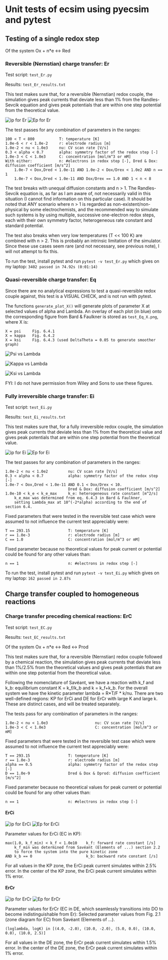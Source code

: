 # Unit tests of ecsim using pyecsim and pytest

## Testing of a single redox step

Of the system Ox + n*e <-> Red

### Reversible (Nernstian) charge transfer: Er

Test script: `test_Er.py`

Results: `test_Er_results.txt`

This test makes sure that, for a reversible (Nernstian) redox couple, the simulation gives peak currents that deviate less than 1% from the Randles-Sevcik equation and gives peak potentials that are within one step potential from the theoretical value.

![ip for Er](/tests/formulae/formula_Er_ip.png)
![Ep for Er](/tests/formulae/formula_Er_Ep.png)

The test passes for any combination of parameters in the ranges:

```
100 < T < 800           T: temperature [K]
1.0e-6 < r < 1.0e-2     r: electrode radius [m]
1.0e-2 < nu < 1.0e3     nu: CV scan rate [V/s]
0.3 < alpha < 0.7       alpha: symmetry factor of the redox step [-]
1.0e-3 < C < 1.0e3      C: concentration [mol/m^3 or mM]
With either:            n: #electrons in redox step [-], Dred & Dox: diffusion coefficient [m/s^2]
    1.0e-7 < Dox,Dred < 1.0e-11 AND 1.0e-2 < Dox/Drex < 1.0e2 AND n == 1
    1.0e-7 < Dox,Dred < 1.0e-11 AND Dox/Drex == 1.0 AND 1 < n < 8
```

The test breaks with unequal diffusion constants and n > 1. The Randles-Sevcik equation is, as far as I am aware of, not necessarily valid in this situation (I cannot find information on this particular case). It should be noted that ANY scenario where n > 1 is regarded as non-existent/non-physical by some electrochemists, and the recommended way to simulate such systems is by using multiple, successive one-electron redox steps, each with their own symmetry factor, heterogeneous rate constant and standard potential.

The test also breaks when very low temperatures (T << 100 K) are combined with n > 2. This is probably an intrinsic limitation of the simulator. Since these use cases seem rare (and not necessary, see previous note), I will not attempt to fix this.

To run the test, install pytest and run `pytest -v test_Er.py` which gives on my laptop: `3402 passed in 74.92s (0:01:14)`

### Quasi-reversible charge transfer: Eq

Since there are no analytical expressions to test a quasi-reversible redox couple
against, this test is a VISUAL CHECK, and is not run with pytest.

The functions `generate_plot_X()` will generate plots of parameter X at selected
values of alpha and Lambda. An overlay of each plot (in blue) onto the corresponding
figure from Bard & Faulkner is stored as `test_Eq_X.png`, where X is:

```
X = psi     Fig. 6.4.1
X = kappa   Fig. 6.4.2
X = ksi     Fig. 6.4.3 (used DeltaTheta = 0.05 to generate smoother graph)
```

![Psi vs Lambda](/tests/test_Eq_psi.png)

![Kappa vs Lambda](/tests/test_Eq_kappa.png)

![Ksi vs Lambda](/tests/test_Eq_ksi.png)

FYI: I do not have permission from Wiley and Sons to use these figures.

### Fully irreversible charge transfer: Ei

Test script: `test_Ei.py`

Results: `test_Ei_results.txt`

This test makes sure that, for a fully irreversible redox couple, the simulation gives peak currents that deviate less than 1% from the theoretical value and gives peak potentials that are within one step potential from the theoretical value.

![ip for Ei](/tests/formulae/formula_Ei_ip.png)
![Ep for Ei](/tests/formulae/formula_Ei_Ep.png)

The test passes for any combination of parameters in the ranges:

```
1.0e-2 < nu < 1.0e2         nu: CV scan rate [V/s]
0.3 < alpha < 0.7           alpha: symmetry factor of the redox step [-]
1.0e-7 < Dox,Dred < 1.0e-11 AND 0.1 < Dox/Drex < 10.
                            Dred & Dox: diffusion coefficient [m/s^2]
1.0e-10 < k_e < k_e_max     k_e: heterogeneous rate constant [m^2/s]
    k_e_max was determined from eq. 6.4.3 in Bard & Faulkner,
    setting Lambda_max at 10^(-2*alpha) according to the end of section 6.4.
```

Fixed parameters that were tested in the reversible test case which were assumed to not
influence the current test appreciably were:

```
T == 293.15                 T: temperature [K]
r == 1.0e-3                 r: electrode radius [m]
C == 1.0                    C: concentration [mol/m^3 or mM]
```

Fixed parameter because no theoretical values for peak current or potential could be found
for any other values than:

```
n == 1                      n: #electrons in redox step [-]
```

To run the test, install pytest and run `pytest -v test_Ei.py` which gives on my laptop: `162 passed in 2.87s`

## Charge transfer coupled to homogeneous reactions

### Charge transfer preceding chemical reactions: ErC

Test script: `test_EC.py`

Results: `test_EC_results.txt`

Of the system Ox + n*e <-> Red <-> Prod

This test makes sure that, for a reversible (Nernstian) redox couple followed by a chemical reaction, the simulation gives peak currents that deviate less than 1%/2.5% from the theoretical values and gives peak potentials that are within one step potential from the theoretical value.

Following the nomenclature of Savéant, we have a reaction with k_f and k_b: equilibrium constant K = k_f/k_b and k = k_f+k_b. For the overall system we have the kinetic parameter lambda = R*T/F * k/nu. There are two well-defined regions: KP for ErCi and DE for ErCr with large K and large k. These are distinct cases, and will be treated separately.

The tests pass for any combination of parameters in the ranges:

```
1.0e-2 < nu < 1.0e3                     nu: CV scan rate [V/s]
1.0e-3 < C < 1.0e3                      C: concentration [mol/m^3 or mM]
```

Fixed parameters that were tested in the reversible test case which were assumed to not
influence the current test appreciably were:

```
T == 293.15                 T: temperature [K]
r == 1.0e-3                 r: electrode radius [m]
alpha == 0.5                alpha: symmetry factor of the redox step [-]
D == 1.0e-9                 Dred & Dox & Dprod: diffusion coefficient [m/s^2]
```

Fixed parameter because no theoretical values for peak current or potential could be found
for any other values than:

```
n == 1                      n: #electrons in redox step [-]
```

#### ErCi

![ip for ErCi](/tests/formulae/formula_ErCi_ip.png)
![Ep for ErCi](/tests/formulae/formula_ErCi_Ep.png)

Parameter values for ErCi (EC in KP):

```
max(1.0, k_f_min) < k_f < 1.0e10    k_f: forward rate constant [/s]
    k_f_min was determined from Savéant (Elements of ...) section 2.2
    to force the system into the pure kinetic zone
AND k_b == 0                        k_b: backward rate constant [/s]
```

For all values in the KP zone, the ErCi peak current simulates within 2.5% error.
In the center of the KP zone, the ErCi peak current simulates within 1% error.

#### ErCr

![ip for ErCr](/tests/formulae/formula_ErCr_ip.png)
![Ep for ErCr](/tests/formulae/formula_ErCr_Ep.png)

Parameter values for ErCr (EC in DE, which seamlessly transitions into DO to become indistinguishable from Er):
Selected parameter values from Fig. 2.1 (zone diagram for EC) from Savéant (Elements of ...).

```
(loglambda, logK) in [(4.0, -2.0), (10.0, -2.0), (5.0, 0.0), (10.0, 0.0), (10.0, 2.5)]
```

For all values in the DE zone, the ErCr peak current simulates within 1.5% error.
In the center of the DE zone, the ErCr peak current simulates within 1% error.
